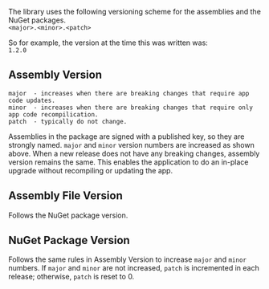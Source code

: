 The library uses the following versioning scheme for the assemblies and the NuGet packages.  
`<major>.<minor>.<patch>`

So for example, the version at the time this was written was:  
`1.2.0`

## Assembly Version

```
major  - increases when there are breaking changes that require app code updates.
minor  - increases when there are breaking changes that require only app code recompilication.
patch  - typically do not change.
```

Assemblies in the package are signed with a published key, so they are strongly named.
`major` and `minor` version numbers are increased as shown above. When a new release does not have
any breaking changes, assembly version remains the same. This enables the application to do
an in-place upgrade without recompiling or updating the app.

## Assembly File Version

Follows the NuGet package version.

## NuGet Package Version

Follows the same rules in Assembly Version to increase `major` and `minor` numbers. If `major` and `minor` are
not increased, `patch` is incremented in each release; otherwise, `patch` is reset to 0.
